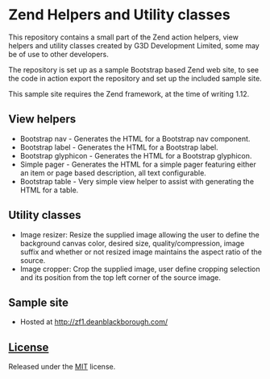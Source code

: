 Zend Helpers and Utility classes
============

This repository contains a small part of the Zend action helpers, view 
helpers and utility classes created by G3D Development Limited, some may be 
of use to other developers.

The repository is set up as a sample Bootstrap based Zend web site, to see the 
code in action export the repository and set up the included sample site.

This sample site requires the Zend framework, at the time of writing 1.12.

## View helpers

- Bootstrap nav -  Generates the HTML for a Bootstrap nav component.
- Bootstrap label - Generates the HTML for a Bootstrap label.
- Bootstrap glyphicon - Generates the HTML for a Bootstrap glyphicon.
- Simple pager - Generates the HTML for a simple pager featuring either an 
item or page based description, all text configurable.
- Bootstrap table - Very simple view helper to assist with generating the 
HTML for a table.

## Utility classes

- Image resizer: Resize the supplied image allowing the user to define the 
background canvas color, desired size, quality/compression, image suffix 
and whether or not resized image maintains the aspect ratio of the source.
- Image cropper: Crop the supplied image, user define cropping selection 
and its position from the top left corner of the source image.

## Sample site

- Hosted at http://zf1.deanblackborough.com/

## [License](https://github.com/g3d-development/zend-helpers/blob/master/LICENSE.md)

Released under the [MIT](http://opensource.org/licenses/mit-license.html) license.